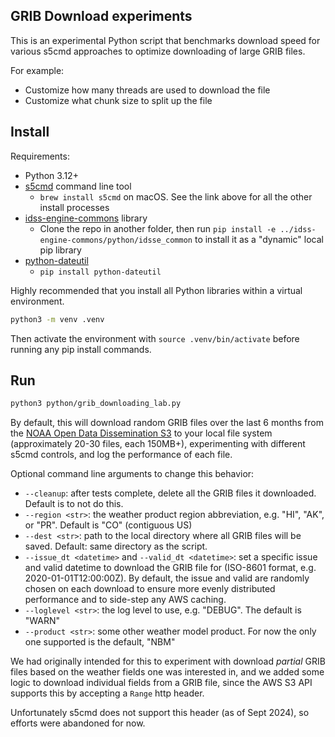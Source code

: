 ## GRIB Download experiments
This is an experimental Python script that benchmarks download speed for various s5cmd approaches to optimize downloading of large GRIB files.

For example:
- Customize how many threads are used to download the file
- Customize what chunk size to split up the file

## Install
Requirements:
- Python 3.12+
- [s5cmd](https://github.com/peak/s5cmd) command line tool
  - `brew install s5cmd` on macOS. See the link above for all the other install processes
- [idss-engine-commons]() library
  - Clone the repo in another folder, then run `pip install -e ../idss-engine-commons/python/idsse_common` to install it as a "dynamic" local pip library
- [python-dateutil](https://pypi.org/project/python-dateutil/)
  - `pip install python-dateutil`

Highly recommended that you install all Python libraries within a virtual environment.
```sh
python3 -m venv .venv
```
Then activate the environment with `source .venv/bin/activate` before running any pip install commands.

## Run
```sh
python3 python/grib_downloading_lab.py
```
By default, this will download random GRIB files over the last 6 months from the [NOAA Open Data Dissemination S3](https://registry.opendata.aws/noaa-nbm/) to your local file system (approximately 20-30 files, each 150MB+), experimenting with different s5cmd controls, and log the performance of each file.

Optional command line arguments to change this behavior:
- `--cleanup`: after tests complete, delete all the GRIB files it downloaded. Default is to not do this.
- `--region <str>`: the weather product region abbreviation, e.g. "HI", "AK", or "PR". Default is "CO" (contiguous US)
- `--dest <str>`: path to the local directory where all GRIB files will be saved. Default: same directory as the script.
- `--issue_dt <datetime>` and `--valid_dt <datetime>`: set a specific issue and valid datetime to download the GRIB file for (ISO-8601 format, e.g. 2020-01-01T12:00:00Z). By default, the issue and valid are randomly chosen on each download to ensure more evenly distributed performance and to side-step any AWS caching.
- `--loglevel <str>`: the log level to use, e.g. "DEBUG". The default is "WARN"
- `--product <str>`: some other weather model product. For now the only one supported is the default, "NBM"

We had originally intended for this to experiment with download _partial_ GRIB files based on the weather fields one was interested in, and we added some logic to download individual fields from a GRIB file, since the AWS S3 API supports this by accepting a `Range` http header.

Unfortunately s5cmd does not support this header (as of Sept 2024), so efforts were abandoned for now.